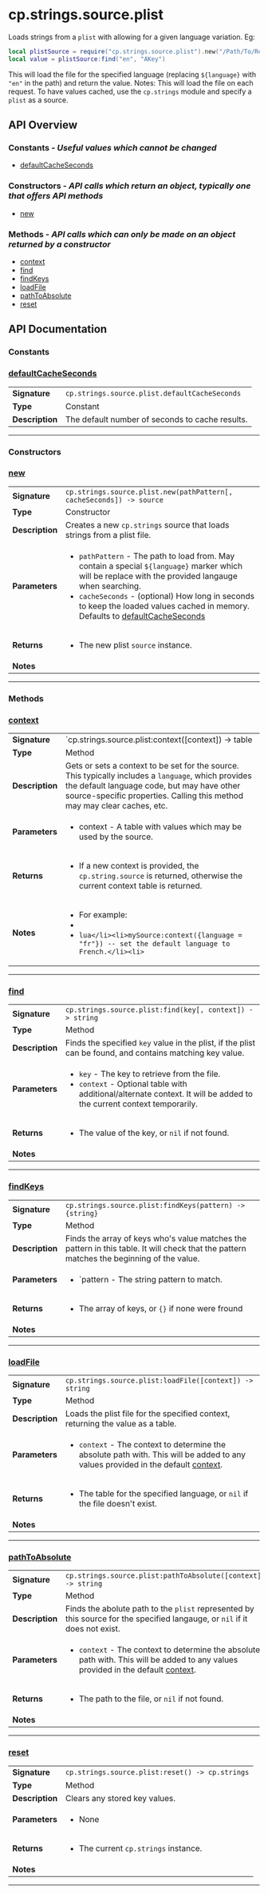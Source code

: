 # cp.strings.source.plist

Loads strings from a `plist` with allowing for a given language variation. Eg:

```lua
local plistSource = require("cp.strings.source.plist").new("/Path/To/Resources/${language}.lproj/MYLocalization.strings")
local value = plistSource:find("en", "AKey")
```

This will load the file for the specified language (replacing `${language}` with `"en"` in the path) and return the value.
Notes: This will load the file on each request. To have values cached, use the `cp.strings` module and specify a `plist` as a source.

## API Overview
### **Constants** - _Useful values which cannot be changed_
 * [defaultCacheSeconds](#defaultcacheseconds)

### **Constructors** - _API calls which return an object, typically one that offers API methods_
 * [new](#new)

### **Methods** - _API calls which can only be made on an object returned by a constructor_
 * [context](#context)
 * [find](#find)
 * [findKeys](#findkeys)
 * [loadFile](#loadfile)
 * [pathToAbsolute](#pathtoabsolute)
 * [reset](#reset)


## API Documentation

### Constants


### [defaultCacheSeconds](#defaultcacheseconds)

|                                             |                                                                                     |
| --------------------------------------------|-------------------------------------------------------------------------------------|
| **Signature**                               | `cp.strings.source.plist.defaultCacheSeconds`                                                                    |
| **Type**                                    | Constant                                                                     |
| **Description**                             | The default number of seconds to cache results.                                                                     |

---
### Constructors


### [new](#new)

|                                             |                                                                                     |
| --------------------------------------------|-------------------------------------------------------------------------------------|
| **Signature**                               | `cp.strings.source.plist.new(pathPattern[, cacheSeconds]) -> source`                                                                    |
| **Type**                                    | Constructor                                                                     |
| **Description**                             | Creates a new `cp.strings` source that loads strings from a plist file.                                                                     |
| **Parameters**                              | <ul><li>`pathPattern`    - The path to load from. May contain a special `${language}` marker which will be replace with the provided langauge when searching.</li><li>`cacheSeconds`   - (optional) How long in seconds to keep the loaded values cached in memory. Defaults to [defaultCacheSeconds](#defaultCacheSeconds)</li></ul> |
| **Returns**                                 | <ul><li>The new plist `source` instance.</li></ul>          |
| **Notes**                                   | <ul></ul>                |

---
### Methods


### [context](#context)

|                                             |                                                                                     |
| --------------------------------------------|-------------------------------------------------------------------------------------|
| **Signature**                               | `cp.strings.source.plist:context([context]) -> table | self`                                                                    |
| **Type**                                    | Method                                                                     |
| **Description**                             | Gets or sets a context to be set for the source. This typically includes a `language`, which provides the default language code, but may have other source-specific properties. Calling this method may may clear caches, etc.                                                                     |
| **Parameters**                              | <ul><li>context   - A table with values which may be used by the source.</li></ul> |
| **Returns**                                 | <ul><li>If a new context is provided, the `cp.string.source` is returned, otherwise the current context table is returned.</li></ul>          |
| **Notes**                                   | <ul><li>For example:</li><li></li><li>```lua</li><li>mySource:context({language = "fr"}) -- set the default language to French.</li><li>```</li></ul>                |

---

### [find](#find)

|                                             |                                                                                     |
| --------------------------------------------|-------------------------------------------------------------------------------------|
| **Signature**                               | `cp.strings.source.plist:find(key[, context]) -> string`                                                                    |
| **Type**                                    | Method                                                                     |
| **Description**                             | Finds the specified `key` value in the plist, if the plist can be found, and contains matching key value.                                                                     |
| **Parameters**                              | <ul><li>`key`        - The key to retrieve from the file.</li><li>`context`    - Optional table with additional/alternate context. It will be added to the current context temporarily.</li></ul> |
| **Returns**                                 | <ul><li>The value of the key, or `nil` if not found.</li></ul>          |
| **Notes**                                   | <ul></ul>                |

---

### [findKeys](#findkeys)

|                                             |                                                                                     |
| --------------------------------------------|-------------------------------------------------------------------------------------|
| **Signature**                               | `cp.strings.source.plist:findKeys(pattern) -> {string}`                                                                    |
| **Type**                                    | Method                                                                     |
| **Description**                             | Finds the array of keys who's value matches the pattern in this table. It will check that the pattern matches the beginning of the value.                                                                     |
| **Parameters**                              | <ul><li>`pattern     - The string pattern to match.</li></ul> |
| **Returns**                                 | <ul><li>The array of keys, or `{}` if none were fround</li></ul>          |
| **Notes**                                   | <ul></ul>                |

---

### [loadFile](#loadfile)

|                                             |                                                                                     |
| --------------------------------------------|-------------------------------------------------------------------------------------|
| **Signature**                               | `cp.strings.source.plist:loadFile([context]) -> string`                                                                    |
| **Type**                                    | Method                                                                     |
| **Description**                             | Loads the plist file for the specified context, returning the value as a table.                                                                     |
| **Parameters**                              | <ul><li>`context`    - The context to determine the absolute path with. This will be added to any values provided in the default [context](#context).</li></ul> |
| **Returns**                                 | <ul><li>The table for the specified language, or `nil` if the file doesn't exist.</li></ul>          |
| **Notes**                                   | <ul></ul>                |

---

### [pathToAbsolute](#pathtoabsolute)

|                                             |                                                                                     |
| --------------------------------------------|-------------------------------------------------------------------------------------|
| **Signature**                               | `cp.strings.source.plist:pathToAbsolute([context]) -> string`                                                                    |
| **Type**                                    | Method                                                                     |
| **Description**                             | Finds the abolute path to the `plist` represented by this source for the specified langauge, or `nil` if it does not exist.                                                                     |
| **Parameters**                              | <ul><li>`context` - The context to determine the absolute path with. This will be added to any values provided in the default [context](#context).</li></ul> |
| **Returns**                                 | <ul><li>The path to the file, or `nil` if not found.</li></ul>          |
| **Notes**                                   | <ul></ul>                |

---

### [reset](#reset)

|                                             |                                                                                     |
| --------------------------------------------|-------------------------------------------------------------------------------------|
| **Signature**                               | `cp.strings.source.plist:reset() -> cp.strings`                                                                    |
| **Type**                                    | Method                                                                     |
| **Description**                             | Clears any stored key values.                                                                     |
| **Parameters**                              | <ul><li>None</li></ul> |
| **Returns**                                 | <ul><li>The current `cp.strings` instance.</li></ul>          |
| **Notes**                                   | <ul></ul>                |

---

